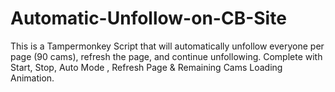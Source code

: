 # Automatic-Unfollow-on-CB-Site
This is a Tampermonkey Script that will automatically unfollow everyone per page (90 cams), refresh the page, and continue unfollowing. Complete with Start, Stop, Auto Mode , Refresh Page &amp; Remaining Cams Loading Animation.
